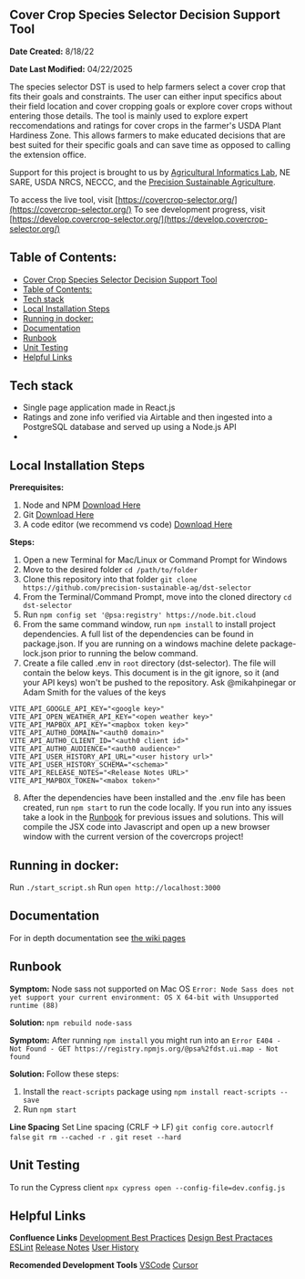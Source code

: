 ## Cover Crop Species Selector Decision Support Tool

**Date Created:** 8/18/22

**Date Last Modified:** 04/22/2025

The species selector DST is used to help farmers select a cover crop that fits their goals and constraints. The user can either input specifics about their field location and cover cropping goals or explore cover crops without entering those details. The tool is mainly used to explore expert reccomendations and ratings for cover crops in the farmer's USDA Plant Hardiness Zone. This allows farmers to make educated decisions that are best suited for their specific goals and can save time as opposed to calling the extension office.

Support for this project is brought to us by [Agricultural Informatics Lab](https://sudokita.com), NE SARE, USDA NRCS, NECCC, and the [Precision Sustainable Agriculture](http://precisionsustainableag.org).

To access the live tool, visit [https://covercrop-selector.org/](https://covercrop-selector.org/)
To see development progress, visit [https://develop.covercrop-selector.org/](https://develop.covercrop-selector.org/)

## Table of Contents:

- [Cover Crop Species Selector Decision Support Tool](#cover-crop-species-selector-decision-support-tool)
- [Table of Contents:](#table-of-contents)
- [Tech stack](#tech-stack)
- [Local Installation Steps](#local-installation-steps)
- [Running in docker:](#running-in-docker)
- [Documentation](#documentation)
- [Runbook](#runbook)
- [Unit Testing](#unit-testing)
- [Helpful Links](#helpful-links)

## Tech stack

- Single page application made in React.js
- Ratings and zone info verified via Airtable and then ingested into a PostgreSQL database and served up using a Node.js API
-

## Local Installation Steps

**Prerequisites:**

1. Node and NPM [Download Here](https://nodejs.org/en/download/)
2. Git [Download Here](https://git-scm.com/book/en/v2/Getting-Started-Installing-Git)
3. A code editor (we recommend vs code) [Download Here](https://code.visualstudio.com/docs/setup/setup-overview)

**Steps:**

1. Open a new Terminal for Mac/Linux or Command Prompt for Windows
2. Move to the desired folder `cd /path/to/folder`
3. Clone this repository into that folder `git clone https://github.com/precision-sustainable-ag/dst-selector`
4. From the Terminal/Command Prompt, move into the cloned directory `cd dst-selector`
5. Run `npm config set '@psa:registry' https://node.bit.cloud`
6. From the same command window, run `npm install` to install project dependencies. A full list of the dependencies can be found in package.json. If you are running on a windows machine delete package-lock.json prior to running the below command.
7. Create a file called .env in `root` directory (dst-selector). The file will contain the below keys. This document is in the git ignore, so it (and your API keys) won't be pushed to the repository. Ask @mikahpinegar or Adam Smith for the values of the keys

```
VITE_API_GOOGLE_API_KEY="<google key>"
VITE_API_OPEN_WEATHER_API_KEY="<open weather key>"
VITE_API_MAPBOX_API_KEY="<mapbox token key>"
VITE_API_AUTH0_DOMAIN="<auth0 domain>"
VITE_API_AUTH0_CLIENT_ID="<auth0 client id>"
VITE_API_AUTH0_AUDIENCE="<auth0 audience>"
VITE_API_USER_HISTORY_API_URL="<user history url>"
VITE_API_USER_HISTORY_SCHEMA="<schema>"
VITE_API_RELEASE_NOTES="<Release Notes URL>"
VITE_API_MAPBOX_TOKEN="<mabox token>"
```

8. After the dependencies have been installed and the .env file has been created, run `npm start` to run the code locally. If you run into any issues take a look in the [Runbook](#runbook) for previous issues and solutions. This will compile the JSX code into Javascript and open up a new browser window with the current version of the covercrops project!

## Running in docker:

Run `./start_script.sh`
Run `open http://localhost:3000`

## Documentation

For in depth documentation see [the wiki pages](https://precision-sustainable-ag.atlassian.net/wiki/spaces/DST/pages/156500002/Species+Selector)

## Runbook

**Symptom:**
Node sass not supported on Mac OS `Error: Node Sass does not yet support your current environment: OS X 64-bit with Unsupported runtime (88)`

**Solution:**
`npm rebuild node-sass`

**Symptom:**
After running `npm install` you might run into an `Error E404 - Not Found - GET https://registry.npmjs.org/@psa%2fdst.ui.map - Not found`

**Solution:**
Follow these steps:

1. Install the `react-scripts` package using `npm install react-scripts --save`
2. Run `npm start`

**Line Spacing**
Set Line spacing (CRLF -> LF)
`git config core.autocrlf false`
`git rm --cached -r .`
`git reset --hard`

## Unit Testing

To run the Cypress client
`npx cypress open --config-file=dev.config.js`

## Helpful Links

**Confluence Links**
[Development Best Practices](https://precision-sustainable-ag.atlassian.net/wiki/spaces/ON/pages/381255706/Development+Best+Practices?atl_f=PAGETREE)
[Design Best Practaces](https://precision-sustainable-ag.atlassian.net/wiki/spaces/DST/pages/582746142/Web+Content+Accessibility+Guidelines+Best+Practices)
[ESLint](https://precision-sustainable-ag.atlassian.net/wiki/spaces/ON/pages/203915267/Linting+an+Application?atl_f=PAGETREE)
[Release Notes](https://precision-sustainable-ag.atlassian.net/wiki/spaces/DST/pages/277413889/Species+Selector+Release+Notes)
[User History](https://precision-sustainable-ag.atlassian.net/wiki/spaces/DST/pages/493584392/User+History+Introduction)

**Recomended Development Tools**
[VSCode](https://code.visualstudio.com/)
[Cursor](https://www.cursor.com/)
